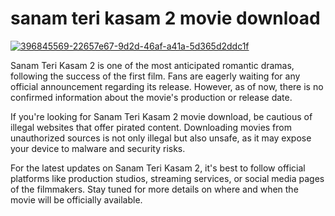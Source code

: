# sanam teri kasam 2 movie download

<a href="https://gamemodfree.com/en/zinkmovies/">![396845569-22657e67-9d2d-46af-a41a-5d365d2ddc1f](https://github.com/user-attachments/assets/bced6567-e46d-4a6b-88d8-a8ced4ff4525)
</a>

Sanam Teri Kasam 2 is one of the most anticipated romantic dramas, following the success of the first film. Fans are eagerly waiting for any official announcement regarding its release. However, as of now, there is no confirmed information about the movie's production or release date.

If you're looking for Sanam Teri Kasam 2 movie download, be cautious of illegal websites that offer pirated content. Downloading movies from unauthorized sources is not only illegal but also unsafe, as it may expose your device to malware and security risks.

For the latest updates on Sanam Teri Kasam 2, it's best to follow official platforms like production studios, streaming services, or social media pages of the filmmakers. Stay tuned for more details on where and when the movie will be officially available.
